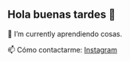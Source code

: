 ## Hola buenas tardes 👋


🌱 I’m currently aprendiendo cosas.

📫 Cómo contactarme: [Instagram](https://google.com)
<!--
**itsComerm/itsComerm** is a ✨ _special_ ✨ repository because its `README.md` (this file) appears on your GitHub profile.

Here are some ideas to get you started:

- 🔭 I’m currently working on ...
  ...
- 👯 I’m looking to collaborate on ...
- 🤔 I’m looking for help with ...
- 💬 Ask me about ...
- 
- 😄 Pronouns: ...
- ⚡ Fun fact: ...
-->
